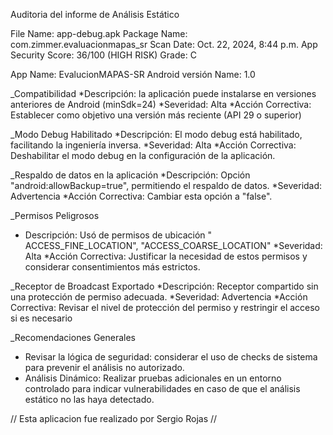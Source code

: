 Auditoria del informe de Análisis Estático

File Name: app-debug.apk
Package Name: com.zimmer.evaluacionmapas_sr
Scan Date: Oct. 22, 2024, 8:44 p.m.
App Security Score: 36/100 (HIGH RISK)
Grade: C

App Name: EvalucionMAPAS-SR
Android versión Name: 1.0

_Compatibilidad
*Descripción: la aplicación puede instalarse en versiones anteriores de Android (minSdk=24)
*Severidad: Alta
*Acción Correctiva: Establecer como objetivo una versión más reciente (API 29 o superior)

_Modo Debug Habilitado
*Descripción: El modo debug está habilitado, facilitando la ingeniería inversa.
*Severidad: Alta
*Acción Correctiva: Deshabilitar el modo debug en la configuración de la aplicación.
 
_Respaldo de datos en la aplicación
*Descripción: Opción "android:allowBackup=true", permitiendo el respaldo de datos.
*Severidad: Advertencia
*Acción Correctiva: Cambiar esta opción a "false".

_Permisos Peligrosos
* Descripción: Usó de permisos de ubicación " ACCESS_FINE_LOCATION", "ACCESS_COARSE_LOCATION"
*Severidad: Alta
*Acción Correctiva: Justificar la necesidad de estos permisos y considerar consentimientos más estrictos.

_Receptor de Broadcast Exportado
*Descripción: Receptor compartido sin una protección de permiso adecuada.
*Severidad: Advertencia
*Acción Correctiva: Revisar el nivel de protección del permiso y restringir el acceso si es necesario

_Recomendaciones Generales

* Revisar la lógica de seguridad: considerar el uso de checks de sistema para prevenir el análisis
no autorizado.
* Análisis Dinámico: Realizar pruebas adicionales en un entorno controlado para indicar
vulnerabilidades en caso de que el análisis estático no las haya detectado.


// Esta aplicacion fue realizado por Sergio Rojas //

